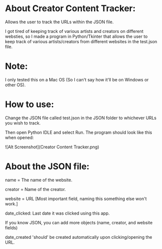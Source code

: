 # About Creator Content Tracker:
Allows the user to track the URLs within the JSON file.

I got tired of keeping track of various artists and creators on different websties, so I made a program in Python/Tkinter that allows the user to keep track of various artists/creators from different websites in the test.json file.

# Note:
I only tested this on a Mac OS (So I can't say how it'll be on Windows or other OS).

# How to use:
Change the JSON file called test.json in the JSON folder to whichever URLs you wish to track.

Then open Python IDLE and select Run. The program should look like this when opened:

![Alt Screenshot](Creator Content Tracker.png)


# About the JSON file:

name = The name of the website.

creator = Name of the creator.

website = URL [Most important field, naming this something else won't work.]

date_clicked: Last date it was clicked using this app.

If you know JSON, you can add more objects (name, creator, and website fields)

date_created 'should' be created automatically upon clicking/opening the URL.
